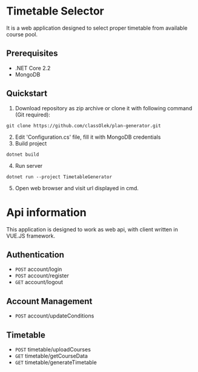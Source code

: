 # Timetable Selector
It is a web application designed to select proper timetable from available course pool.

## Prerequisites
- .NET Core 2.2
- MongoDB

## Quickstart
1. Download repository as zip archive or clone it with following command (Git required):
```
git clone https://github.com/classOlek/plan-generator.git
```
2. Edit 'Configuration.cs' file, fill it with MongoDB credentials
3. Build project
```
dotnet build
```
4. Run server
```
dotnet run --project TimetableGenerator
```
5. Open web browser and visit url displayed in cmd.

# Api information
This application is designed to work as web api, with client written in VUE.JS framework.

## Authentication
- <code>POST</code> account/login
- <code>POST</code> account/register
- <code>GET</code> account/logout

## Account Management
- <code>POST</code> account/updateConditions

## Timetable
- <code>POST</code> timetable/uploadCourses
- <code>GET</code> timetable/getCourseData
- <code>GET</code> timetable/generateTimetable